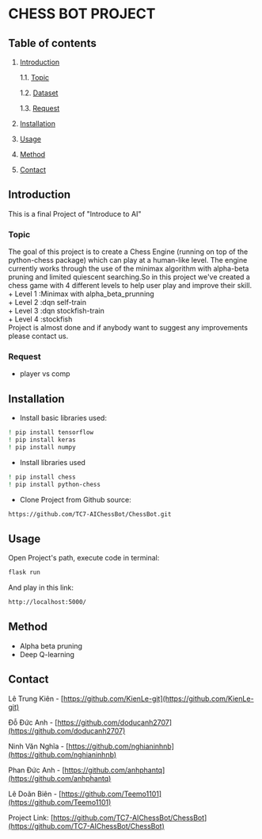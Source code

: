 # CHESS BOT PROJECT

## Table of contents

1. [Introduction](#introduction)

	1.1. [Topic](#topic)

	1.2. [Dataset](#dataset)

	1.3. [Request](#request)

2. [Installation](#installation)

3. [Usage](#usage)

4. [Method](#method)

5. [Contact](#contact)

## Introduction

This is a final Project of "Introduce to AI"

### Topic
The goal of this project is to create a Chess Engine (running on top of the python-chess package) which can play at a human-like level.
The engine currently works through the use of the minimax algorithm with alpha-beta pruning and limited quiescent searching.So in this project we've created a chess game with 4 different levels to help user play and improve their skill.\
	+ Level 1 :Minimax with alpha_beta_prunning\
	+ Level 2 :dqn self-train\
	+ Level 3 :dqn stockfish-train\
	+ Level 4 :stockfish\
Project is almost done and if anybody want to suggest any improvements please contact us. 

### Request
+ player vs comp

## Installation
+ Install basic libraries used:
```bash
! pip install tensorflow
! pip install keras
! pip install numpy
```


+ Install libraries used
```bash
! pip install chess
! pip install python-chess
```


+ Clone Project from Github source:

```bash
https://github.com/TC7-AIChessBot/ChessBot.git
```
## Usage
Open Project's path, execute code in terminal:
```bash
flask run
```
And play in this link:
```bash
http://localhost:5000/
```

## Method

- Alpha beta pruning
- Deep Q-learning
## Contact
Lê Trung Kiên - [https://github.com/KienLe-git](https://github.com/KienLe-git)

Đỗ Đức Anh - [https://github.com/doducanh2707](https://github.com/doducanh2707)

Ninh Văn Nghĩa - [https://github.com/nghianinhnb](https://github.com/nghianinhnb)

Phan Đức Anh - [https://github.com/anhphantq](https://github.com/anhphantq)

Lê Doãn Biên - [https://github.com/Teemo1101](https://github.com/Teemo1101)


Project Link: [https://github.com/TC7-AIChessBot/ChessBot](https://github.com/TC7-AIChessBot/ChessBot)
